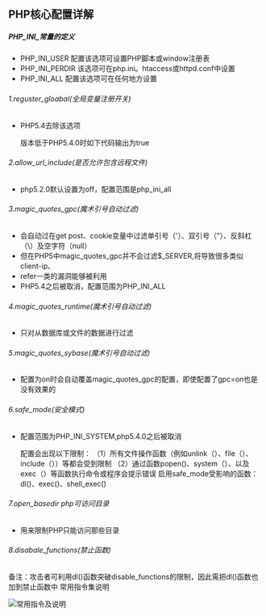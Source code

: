 ## PHP核心配置详解

##### PHP_INI_常量的定义

- PHP_INI_USER 配置该选项可设置PHP脚本或window注册表
- PHP_INI_PERDIR 该选项可在php.ini。htaccess或httpd.conf中设置
- PHP_INI_ALL  配置该选项可在任何地方设置

###### 1.reguster_gloabal(全局变量注册开关)

- PHP5.4去除该选项

   版本低于PHP5.4.0时如下代码输出为true

     <?php 
     if($user=='admin'){
     echo 'true'
     php>
###### 2.allow_url_include(是否允许包含远程文件)

- php5.2.0默认设置为off，配置范围是php_ini_all

###### 3.magic_quotes_gpc(魔术引号自动过滤)

- 会自动过在get post、cookie变量中过滤单引号（'）、双引号（"）、反斜杠（\）及空字符（null）
-   但在PHP5中magic_quotes_gpc并不会过滤$_SERVER,将导致很多类似client-ip、
-   refer一类的漏洞能够被利用
-   PHP5.4之后被取消，配置范围为PHP_INI_ALL

###### 4.magic_quotes_runtime(魔术引号自动过滤)

- 只对从数据库或文件的数据进行过滤

###### 5.magic_quotes_sybase(魔术引号自动过滤)

- 配置为on时会自动覆盖magic_quotes_gpc的配置，即使配置了gpc=on也是没有效果的

###### 6.safe_mode(安全模式)

- 配置范围为PHP_INI_SYSTEM,php5.4.0之后被取消

  配置会出现以下限制：
  （1）所有文件操作函数（例如unlink（）、file（）、include（））等都会受到限制
  （2）通过函数popen()、system（）、以及exec（）等函数执行命令或程序会提示错误
   启用safe_mode受影响的函数：dl()、exec()、shell_exec()

###### 7.open_basedir php可访问目录

- 用来限制PHP只能访问那些目录

###### 8.disabale_functions(禁止函数)

  备注：攻击者可利用dl()函数突破disable_functions的限制，因此需把dl()函数也加到禁止函数中
常用指令集说明

![常用指令及说明](C:\文件\图片\代码审计\常用指令及说明.jpg)